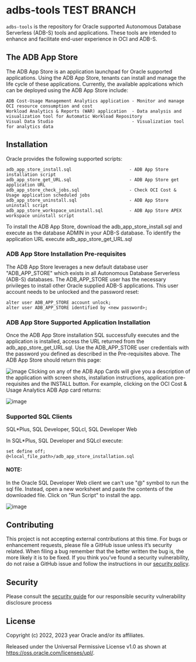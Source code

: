 # adbs-tools TEST BRANCH

`adbs-tools` is the repository for Oracle supported Autonomous Database Serverless (ADB-S) tools and applications. 
These tools are intended to enhance and facilitate end-user experience in OCI and ADB-S.

## The ADB App Store
The ADB App Store is an application launchpad for Oracle supported applications. Using the ADB App Store, tenants can install and manage the life cycle of these applications. Currently, the available applcations which can be deployed using the ADB App Store include:

    ADB Cost-Usage Management Analytics application - Monitor and manage OCI resource consumption and cost
    Workload Analytics & Reports (WAR) application  - Data analysis and visualization tool for Automatic Workload Repository
    Visual Data Studio                              - Visualization tool for analytics data

## Installation
Oracle provides the following supported scripts:

    adb_app_store_install.sql                      - ADB App Store installation script
    adb_app_store_get_URL.sql                      - ADB App Store get application URL
    adb_app_store_check_jobs.sql                   - Check OCI Cost & Usage application scheduled jobs
    adb_app_store_uninstall.sql                    - ADB App Store uninstall script
    adb_app_store_workspace_uninstall.sql          - ADB App Store APEX workspace uninstall script

To install the ADB App Store, download the adb_app_store_install.sql and execute as the database ADMIN in your ADB-S database. To identify the application URL execute adb_app_store_get_URL.sql

### ADB App Store Installation Pre-requisites
The ADB App Store leverages a new default database user "ADB_APP_STORE" which exists in all Autonomous Database Serverless (ADB-S) databases. The ADB_APP_STORE user has the necessary privileges to install other Oracle supplied ADB-S applications. This user account needs to be unlocked and the password reset:

    alter user ADB_APP_STORE account unlock;
    alter user ADB_APP_STORE identified by <new password>;

### ADB App Store Supported Application Installation
Once the ADB App Store installation SQL successfully executes and the application is installed, access the URL returned from the adb_app_store_get_URL.sql. Use the ADB_APP_STORE user credentials with the password you defined as described in the Pre-requisites above. The ADB App Store should return this page:

![image](https://github.com/oracle-samples/adbs-tools/assets/8619317/6a643ae0-ff93-4736-8123-fa4224aa7425)
Clicking on any of the ADB App Cards will give you a description of the application with screen shots, installation instructions, application pre-requisites and the INSTALL button. For example, clicking on the OCI Cost & Usage Analytics ADB App card returns:


![image](https://github.com/oracle-samples/adbs-tools/assets/8619317/361783aa-0056-43c6-8536-4793804050fb)

### Supported SQL Clients
SQL*Plus, 
SQL Developer, 
SQLcl, 
SQL Developer Web

In SQL*Plus, SQL Developer and SQLcl execute:

    set define off;
    @<local_file_path>/adb_app_store_installation.sql
#### NOTE: 
In the Oracle SQL Developer Web client we can't use "@" symbol to run the sql file. Instead, open a new worksheet and paste the contents of the downloaded file. Click on "Run Script" to install the app.

![image](https://github.com/oracle-samples/adbs-tools/assets/8619317/b367baba-1a6f-4c3f-86b1-d280bad35777)

## Contributing

This project is not accepting external contributions at this time. For bugs or enhancement requests, please file a GitHub issue unless it’s security related. When filing a bug remember that the better written the bug is, the more likely it is to be fixed. If you think you’ve found a security vulnerability, do not raise a GitHub issue and follow the instructions in our [security policy](./SECURITY.md).

## Security

Please consult the [security guide](./SECURITY.md) for our responsible security vulnerability disclosure process

## License

Copyright (c) 2022, 2023 year Oracle and/or its affiliates.

Released under the Universal Permissive License v1.0 as shown at
<https://oss.oracle.com/licenses/upl/>.

